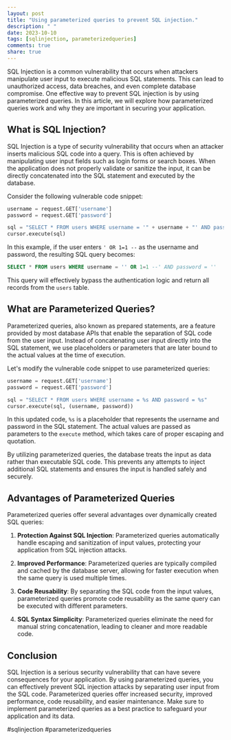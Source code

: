 ```yaml
---
layout: post
title: "Using parameterized queries to prevent SQL injection."
description: " "
date: 2023-10-10
tags: [sqlinjection, parameterizedqueries]
comments: true
share: true
---
```


SQL Injection is a common vulnerability that occurs when attackers manipulate user input to execute malicious SQL statements. This can lead to unauthorized access, data breaches, and even complete database compromise. One effective way to prevent SQL injection is by using parameterized queries. In this article, we will explore how parameterized queries work and why they are important in securing your application.

## What is SQL Injection?

SQL Injection is a type of security vulnerability that occurs when an attacker inserts malicious SQL code into a query. This is often achieved by manipulating user input fields such as login forms or search boxes. When the application does not properly validate or sanitize the input, it can be directly concatenated into the SQL statement and executed by the database.

Consider the following vulnerable code snippet:

```python
username = request.GET['username']
password = request.GET['password']

sql = "SELECT * FROM users WHERE username = '" + username + "' AND password = '" + password + "'"
cursor.execute(sql)
```

In this example, if the user enters `' OR 1=1 --` as the username and password, the resulting SQL query becomes:

```sql
SELECT * FROM users WHERE username = '' OR 1=1 --' AND password = ''
```

This query will effectively bypass the authentication logic and return all records from the `users` table.

## What are Parameterized Queries?

Parameterized queries, also known as prepared statements, are a feature provided by most database APIs that enable the separation of SQL code from the user input. Instead of concatenating user input directly into the SQL statement, we use placeholders or parameters that are later bound to the actual values at the time of execution.

Let's modify the vulnerable code snippet to use parameterized queries:

```python
username = request.GET['username']
password = request.GET['password']

sql = "SELECT * FROM users WHERE username = %s AND password = %s"
cursor.execute(sql, (username, password))
```

In this updated code, `%s` is a placeholder that represents the username and password in the SQL statement. The actual values are passed as parameters to the `execute` method, which takes care of proper escaping and quotation.

By utilizing parameterized queries, the database treats the input as data rather than executable SQL code. This prevents any attempts to inject additional SQL statements and ensures the input is handled safely and securely.

## Advantages of Parameterized Queries

Parameterized queries offer several advantages over dynamically created SQL queries:

1. **Protection Against SQL Injection**: Parameterized queries automatically handle escaping and sanitization of input values, protecting your application from SQL injection attacks.

2. **Improved Performance**: Parameterized queries are typically compiled and cached by the database server, allowing for faster execution when the same query is used multiple times.

3. **Code Reusability**: By separating the SQL code from the input values, parameterized queries promote code reusability as the same query can be executed with different parameters.

4. **SQL Syntax Simplicity**: Parameterized queries eliminate the need for manual string concatenation, leading to cleaner and more readable code.

## Conclusion

SQL Injection is a serious security vulnerability that can have severe consequences for your application. By using parameterized queries, you can effectively prevent SQL injection attacks by separating user input from the SQL code. Parameterized queries offer increased security, improved performance, code reusability, and easier maintenance. Make sure to implement parameterized queries as a best practice to safeguard your application and its data.

#sqlinjection #parameterizedqueries